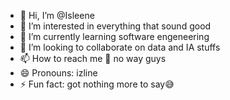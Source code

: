 - 👋 Hi, I’m @Isleene
- 👀 I’m interested in everything that sound good
- 🌱 I’m currently learning software engeneering
- 💞️ I’m looking to collaborate on data and IA stuffs
- 📫 How to reach me 🥲 no way guys
- 😄 Pronouns: izline
- ⚡ Fun fact: got nothing more to say😅

<!---
Isleene/Isleene is a ✨ special ✨ repository because its `README.md` (this file) appears on your GitHub profile.
You can click the Preview link to take a look at your changes.
--->
